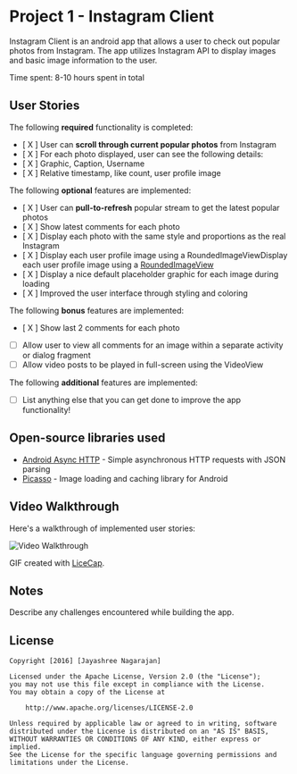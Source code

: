 # Project 1 - Instagram Client

Instagram Client is an android app that allows a user to check out popular photos from Instagram. The app utilizes Instagram API to display images and basic image information to the user.

Time spent: 8-10 hours spent in total

## User Stories

The following **required** functionality is completed:

* [ X ] User can **scroll through current popular photos** from Instagram
* [ X ] For each photo displayed, user can see the following details:
* [ X ] Graphic, Caption, Username
* [ X ] Relative timestamp, like count, user profile image

The following **optional** features are implemented:

* [ X ] User can **pull-to-refresh** popular stream to get the latest popular photos
* [ X ] Show latest comments for each photo
* [ X ] Display each photo with the same style and proportions as the real Instagram
* [ X ] Display each user profile image using a RoundedImageViewDisplay each user profile image using a [RoundedImageView](https://github.com/vinc3m1/RoundedImageView)
* [ X ] Display a nice default placeholder graphic for each image during loading
* [ X ] Improved the user interface through styling and coloring

The following **bonus** features are implemented:

* [ X ] Show last 2 comments for each photo
* [ ] Allow user to view all comments for an image within a separate activity or dialog fragment
* [ ] Allow video posts to be played in full-screen using the VideoView

The following **additional** features are implemented:

* [ ] List anything else that you can get done to improve the app functionality!

## Open-source libraries used

- [Android Async HTTP](https://github.com/loopj/android-async-http) - Simple asynchronous HTTP requests with JSON parsing
- [Picasso](http://square.github.io/picasso/) - Image loading and caching library for Android

## Video Walkthrough 

Here's a walkthrough of implemented user stories:

<img src='http://imgur.com/bMrXUEp.gif' title='Video Walkthrough' width='' alt='Video Walkthrough' />

GIF created with [LiceCap](http://www.cockos.com/licecap/).

## Notes

Describe any challenges encountered while building the app.

## License

    Copyright [2016] [Jayashree Nagarajan]

    Licensed under the Apache License, Version 2.0 (the "License");
    you may not use this file except in compliance with the License.
    You may obtain a copy of the License at

        http://www.apache.org/licenses/LICENSE-2.0

    Unless required by applicable law or agreed to in writing, software
    distributed under the License is distributed on an "AS IS" BASIS,
    WITHOUT WARRANTIES OR CONDITIONS OF ANY KIND, either express or implied.
    See the License for the specific language governing permissions and
    limitations under the License.
